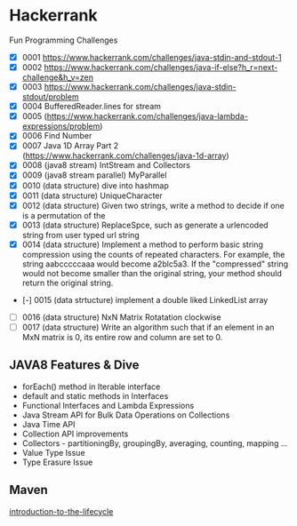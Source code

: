 # Hackerrank
Fun Programming Challenges

- [x] 0001 https://www.hackerrank.com/challenges/java-stdin-and-stdout-1
- [x] 0002 https://www.hackerrank.com/challenges/java-if-else?h_r=next-challenge&h_v=zen
- [x] 0003 https://www.hackerrank.com/challenges/java-stdin-stdout/problem
- [x] 0004 BufferedReader.lines for stream
- [x] 0005 (https://www.hackerrank.com/challenges/java-lambda-expressions/problem)
- [x] 0006 Find Number
- [x] 0007 Java 1D Array Part 2 (https://www.hackerrank.com/challenges/java-1d-array)
- [x] 0008 (java8 stream) IntStream and Collectors
- [x] 0009 (java8 stream parallel) MyParallel
- [x] 0010 (data structure) dive into hashmap
- [x] 0011 (data structure) UniqueCharacter
- [x] 0012 (data structure) Given two strings, write a method to decide if one is a permutation of the 
- [x] 0013 (data structure) ReplaceSpce, such as generate a urlencoded string from user typed url string
- [x] 0014 (data structure) Implement a method to perform basic string compression using the counts of
repeated characters. For example, the string aabcccccaaa would become
a2blc5a3. If the "compressed" string would not become smaller than the original
string, your method should return the original string.
- [-] 0015 (data strtucture) implement a double liked LinkedList array
- [ ] 0016 (data structure) NxN Matrix Rotatation clockwise
- [ ] 0017 (data structure) Write an algorithm such that if an element in an MxN matrix is 0, its entire row and column are set to 0.

## JAVA8 Features & Dive

- forEach() method in Iterable interface
- default and static methods in Interfaces
- Functional Interfaces and Lambda Expressions
- Java Stream API for Bulk Data Operations on Collections
- Java Time API
- Collection API improvements
- Collectors - partitioningBy, groupingBy, averaging, counting, mapping ...
- Value Type Issue
- Type Erasure Issue

## Maven
[introduction-to-the-lifecycle](https://maven.apache.org/guides/introduction/introduction-to-the-lifecycle.html)
